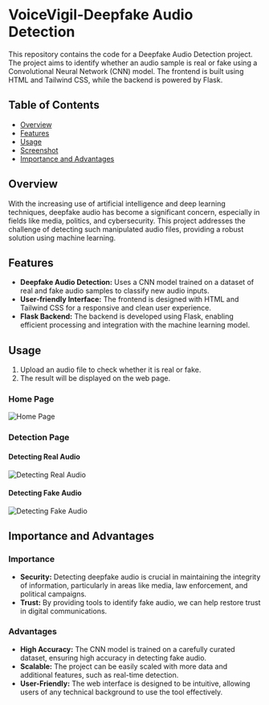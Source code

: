 # VoiceVigil-Deepfake Audio Detection

This repository contains the code for a Deepfake Audio Detection project. The project aims to identify whether an audio sample is real or fake using a Convolutional Neural Network (CNN) model. The frontend is built using HTML and Tailwind CSS, while the backend is powered by Flask.

## Table of Contents
- [Overview](#overview)
- [Features](#features)
- [Usage](#usage)
- [Screenshot](#Screenshot)
- [Importance and Advantages](#importance-and-advantages)

## Overview

With the increasing use of artificial intelligence and deep learning techniques, deepfake audio has become a significant concern, especially in fields like media, politics, and cybersecurity. This project addresses the challenge of detecting such manipulated audio files, providing a robust solution using machine learning.

## Features

- **Deepfake Audio Detection:** Uses a CNN model trained on a dataset of real and fake audio samples to classify new audio inputs.
- **User-friendly Interface:** The frontend is designed with HTML and Tailwind CSS for a responsive and clean user experience.
- **Flask Backend:** The backend is developed using Flask, enabling efficient processing and integration with the machine learning model.

## Usage

1. Upload an audio file to check whether it is real or fake.
2. The result will be displayed on the web page.
### Home Page
![Home Page](./assets/homepage.png)

### Detection Page

#### Detecting Real Audio
![Detecting Real Audio](./assets/detecting_real_audio.png)

#### Detecting Fake Audio
![Detecting Fake Audio](./assets/detecting_fake_audio.png)

## Importance and Advantages

### Importance

- **Security:** Detecting deepfake audio is crucial in maintaining the integrity of information, particularly in areas like media, law enforcement, and political campaigns.
- **Trust:** By providing tools to identify fake audio, we can help restore trust in digital communications.

### Advantages

- **High Accuracy:** The CNN model is trained on a carefully curated dataset, ensuring high accuracy in detecting fake audio.
- **Scalable:** The project can be easily scaled with more data and additional features, such as real-time detection.
- **User-Friendly:** The web interface is designed to be intuitive, allowing users of any technical background to use the tool effectively.

